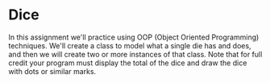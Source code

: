 Dice
====

In this assignment we'll practice using OOP (Object Oriented Programming) techniques. We'll create a class to model what a single die has and does, and then we will create two or more instances of that class. Note that for full credit your program must display the total of the dice and draw the dice with dots or similar marks.